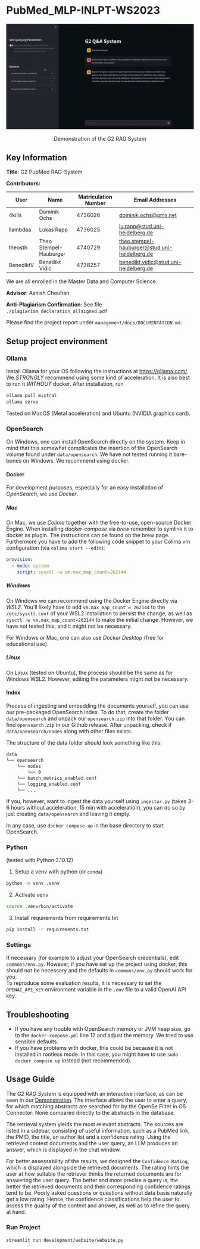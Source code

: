 # PubMed_MLP-INLPT-WS2023

![Demonstration](management/docs/images/self_query_and_confidence.gif)
<center>Demonstration of the G2 RAG System</center>

## Key Information

**Title**: G2 PubMed RAG-System

**Contributors:**

| User | Name       | Matriculation Number | Email Addresses                               |
|----------|------------------------|----------------------|-----------------------------------------------|
|4kills    | Dominik Ochs           | 4736026              | dominik.ochs@gmx.net                          |
|llambdaa  | Lukas Rapp             | 4736025              | lu.rapp@stud.uni-heidelberg.de                |
|theosth   | Theo Stempel-Hauburger | 4740729              | theo.stempel-hauburger@stud.uni-heidelberg.de |
|BenediktV | Benedikt Vidic         | 4738257              | benedikt.vidic@stud.uni-heidelberg.de         |

We are all enrolled in the Master Data and Computer Science.

**Advisor**: Ashish Chouhan

**Anti-Plagiarism Confirmation**: See file `./plagiarism_declaration_allsigned.pdf`

Please find the project report under `management/docs/DOCUMENTATION.md`.

## Setup project environment

### Ollama

Install Ollama for your OS following the instructions at https://ollama.com/. 
We *STRONGLY* recommend using some kind of acceleration. It is also best to run it *WITHOUT* docker. 
After installation, run 
```sh
ollama pull mistral
ollama serve
```
Tested on MacOS (Metal acceleration) and Ubuntu (NVIDIA graphics card). 

### OpenSearch

On Windows, one can install OpenSearch directly on the system. Keep in mind that this somewhat complicates the insertion of 
the OpenSearch volume found under `data/opensearch`. We have not tested running it bare-bones on Windows. We recommend using docker.

#### Docker

For development purposes, especially for an easy installation of *OpenSearch*, we use *Docker*. 

##### Mac
On Mac, we use *Colima* together with the free-to-use, open-source Docker Engine. When installing *docker-compose* via *brew* remember to symlink it to docker as plugin. The instructions can be found on the brew page.
Furthermore you have to add the following code snippet to your Colima vm configuration (via `colima start --edit`): 
```yaml
provision:
  - mode: system
    script: sysctl -w vm.max_map_count=262144
```  

##### Windows 

On Windows we can recommend using the Docker Engine directly via *WSL2*. You'll likely have to 
add `vm.max_map_count = 262144` to the `/etc/sysctl.conf` of your WSL2 installation to persist the change, 
as well as `sysctl -w vm.max_map_count=262144` to make the initial change. However, we have not tested this, and it might not be necessary.  

For Windows or Mac, one can also use *Docker Desktop* (free for educational use). 

##### Linux

On Linux (tested on Ubuntu), the process should be the same as for Windows WSL2. However, editing the parameters might not be necessary.

#### Index

Process of ingesting and embedding the documents yourself, you can use our pre-packaged OpenSearch index.
To do that, create the folder `data/opensearch` and unpack our `opensearch.zip` into that folder. You can find `opensearch.zip`
in our Github release. After unpacking, check if `data/opensearch/nodes` along with other files exists. 

The structure of the data folder should look something like this:
```
data
└── opensearch
    └── nodes
        └── 0
    └── batch_metrics_enabled.conf
    └── logging_enabled.conf
    └── ...
```

If you, however, want to ingest the data yourself using `ingestor.py` (takes 3-6 hours without acceleration, 15 min with acceleration), you can do so by just creating `data/opensearch`
and leaving it empty.

In any case, use  `docker compose up` in the base directory to start OpenSearch. 


### Python
(tested with Python 3.10.12)

1. Setup a venv with python (or `conda`)
```bash
python -m venv .venv
```

2. Activate venv
```bash
source .venv/bin/activate
```

3. Install requirements from requirements.txt
```bash
pip install -r requirements.txt
```

### Settings

If necessary (for example to adjust your OpenSearch credentials), edit `commons/env.py`. However, if you have set up the project using docker,
this should not be necessary and the defaults in `commons/env.py` should work for you.  
To reproduce some evaluation results, it is necessary to set the `OPENAI_API_KEY` environment variable in the `.env` file to a valid OpenAI API key.



## Troubleshooting

- If you have any trouble with OpenSearch memory or JVM heap size, 
go to the `docker-compose.yml` line 12 and adjust the memory. We tried to use sensible defaults.
- If you have problems with docker, this could be because it is not installed in rootless mode. In this case, you might have to use `sudo docker compose up` instead (not recommended).

## Usage Guide


The *G2 RAG System* is equipped with an interactive interface, as can be seen in our [Demonstration](#pubmed_mlp-inlpt-ws2023).
The interface allows the user to enter a query, for which matching abstracts are searched for by the OpenSe
Filter in OS Connector:  None compared directly to the abstracts in the database.

The retrieval system yields the most relevant abstracts. The sources are listed in a sidebar, consisting of useful
information, such as a PubMed link, the PMID, the title, an author list and a confidence rating. Using the retrieved
context documents and the user query, an LLM produces an answer, which is displayed in the chat window.

For better assessability of the results, we designed the `Confidence Rating`, which is displayed alongside the retrieved
documents. The rating hints the user at how suitable the retriever thinks the returned documents are for answering the
user query. The better and more precise a query is, the better the retrieved documents and their corresponding confidence
ratings tend to be. Poorly asked questions or questions without data basis naturally get a low rating. Hence, the confidence
classifications help the user to assess the quality of the context and answer, as well as to refine the query at hand.

### Run Project
```bash
streamlit run development/website/website.py
```